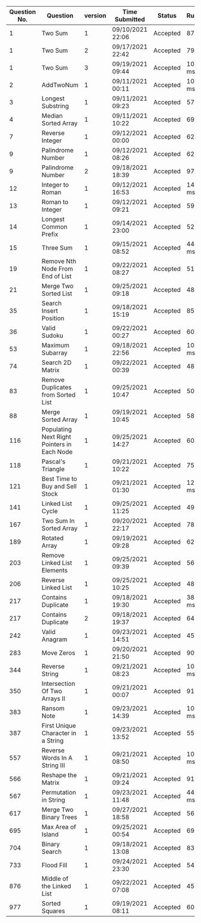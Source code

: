 | Question No. | Question | version | Time Submitted | Status | Runtime | Memory | Language | Runtime Percentile | Memory Percentile |
|---|---|---|---|---|---|---|---|---|---|
| 1 | Two Sum | 1 | 09/10/2021 22:06 | Accepted | 870 ms | 69.8 MB | Scala | 12.9% | 12.9% |
| 1 | Two Sum | 2 | 09/17/2021 22:42 | Accepted | 796 ms | 70.3 MB | Scala | 28.69% | 20.78% |
| 1 | Two Sum | 3 | 09/19/2021 09:44 | Accepted | 1018 ms | 75.6 MB | Scala | 33.47% | 20.67% |
| 2 | AddTwoNum | 1 | 09/11/2021 00:11 | Accepted | 1018 ms | 75.6 MB | scala | 8.9% | 15.7% |
| 3 | Longest Substring | 1 | 09/11/2021 09:23 | Accepted | 572 ms | 51.8 MB | scala | 57% | 61% |
| 4 | Median Sorted Array | 1 | 09/11/2021 10:22 | Accepted | 692 ms | 55.4 MB | scala | 46% | 39% |
| 7 | Reverse Integer | 1 | 09/12/2021 00:00 | Accepted | 624 ms | 61.4 MB | scala | 10.75% | 5.38% |
| 9 | Palindrome Number | 1 | 09/12/2021 08:26 | Accepted | 628 ms | 53.2 MB | scala | 13% | 14.8% |
| 9 | Palindrome Number | 2 | 09/18/2021 18:39 | Accepted | 979 ms | 83.2 MB | scala | 5.18% | 6.22% |
| 12 | Integer to Roman | 1 | 09/12/2021 16:53 | Accepted | 1456 ms | 90.8 MB | scala | 6.56% | 6.56% |
| 13 | Roman to Integer | 1 | 09/12/2021 09:21 | Accepted | 596 ms | 51.8 MB | scala | 27.6% | 46.6% |
| 14 | Longest Common Prefix | 1 | 09/14/2021 23:00 | Accepted | 524 ms | 51.5 MB | scala | 39.8% | 42.1% |
| 15 | Three Sum | 1 | 09/15/2021 08:52 | Accepted | 4425 ms | 441.4 MB | scala | 6.85% | 5.48% |
| 19 | Remove Nth Node From End of List | 1 | 09/22/2021 08:27 | Accepted | 512 ms | 53.9 MB | scala | 43.10% | 44.83% |
| 21 | Merge Two Sorted List | 1 | 09/25/2021 09:18 | Accepted | 488 ms | 53.9 MB | scala | 92.86% | 66.07% |
| 35 | Search Insert Position | 1 | 09/18/2021 15:19 | Accepted | 859 ms | 67.3 MB | scala | 6.02% | 13.25% |
| 36 | Valid Sudoku | 1 | 09/22/2021 00:27 | Accepted | 608 ms | 52.7 MB | scala | 29.41% | 44.12% |
| 53 | Maximum Subarray | 1 | 09/18/2021 22:56 | Accepted | 1033 ms | 183.3 MB | scala | 5.30% | 5.30% |
| 74 | Search 2D Matrix | 1 | 09/22/2021 00:39 | Accepted | 484 ms | 51.4 MB | scala | 42.86% | 42.86% |
| 83 | Remove Duplicates from Sorted List | 1 | 09/25/2021 10:47 | Accepted | 504 ms | 54 MB | scala | 81.48% | 37.04% |
| 88 | Merge Sorted Array | 1 | 09/19/2021 10:45 | Accepted | 585 ms | 63.8 MB | scala | 16.67% | 5.56% |
| 116 | Populating Next Right Pointers in Each Node | 1 | 09/25/2021 14:27 | Accepted | 604 ms | 52.6 MB | scala | 40.74% | 74.07% |
| 118 | Pascal's Triangle | 1 | 09/21/2021 10:22 | Accepted | 751 ms | 61.1 MB | scala | 27.12% | 13.56% |
| 121 | Best Time to Buy and Sell Stock | 1 | 09/21/2021 01:30 | Accepted | 1278 ms | 90 MB | scala | 5.21% | 20.83% |
| 141 | Linked List Cycle | 1 | 09/25/2021 11:25 | Accepted | 496 ms | 52.3 MB | scala | 70.83% | 37.50% |
| 167 | Two Sum In Sorted Array | 1 | 09/20/2021 22:17 | Accepted | 785 ms | 66.9 MB | scala | 36.21% | 29.31% |
| 189 | Rotated Array | 1 | 09/19/2021 09:28 | Accepted | 620 ms | 63 MB | scala | 86.36% | 96.97% |
| 203 | Remove Linked List Elements | 1 | 09/25/2021 09:39 | Accepted | 560 ms | 55.2 MB | scala | 23.81% | 19.05% |
| 206 | Reverse Linked List | 1 | 09/25/2021 10:25 | Accepted | 488 ms | 53.4 MB | scala | 47.67% | 81.40% |
| 217 | Contains Duplicate | 1 | 09/18/2021 19:30 | Accepted | 3805 ms | 734.6 MB | scala | 5.08% | 5.08% |
| 217 | Contains Duplicate | 2 | 09/18/2021 19:37 | Accepted | 648 ms | 59.1 MB | scala | 50.85% | 77.12% |
| 242 | Valid Anagram | 1 | 09/23/2021 14:51 | Accepted | 456 ms | 51 MB | scala | 96.97% | 93.94% |
| 283 | Move Zeros | 1 | 09/20/2021 21:50 | Accepted | 908 ms | 67.9 MB | scala | 12.50% | 20.83% |
| 344 | Reverse String | 1 | 09/21/2021 08:23 | Accepted | 1092 ms | 86.2 MB | scala | 20% | 30% |
| 350 | Intersection Of Two Arrays II | 1 | 09/21/2021 00:07 | Accepted | 914 ms | 69.4 MB | scala | 20.15% | 12.69% |
| 383 | Ransom Note | 1 | 09/23/2021 14:39 | Accepted | 1024 ms | 55.1 MB | scala | 20.00% | 26.67% |
| 387 | First Unique Character in a String | 1 | 09/23/2021 13:52 | Accepted | 552 ms | 51.1 MB | scala | 97.44% | 94.87% |
| 557 | Reverse Words In A String III | 1 | 09/21/2021 08:50 | Accepted | 1005 ms | 81.6 MB | scala | 18.52% | 25.93% |
| 566 | Reshape the Matrix | 1 | 09/21/2021 09:24 | Accepted | 917 ms | 79.2 MB | scala | 38.46% | 7.69% |
| 567 | Permutation in String | 1 | 09/23/2021 11:48 | Accepted | 4408 ms | 56.4 MB | scala | 17.39% | 34.78% |
| 617 | Merge Two Binary Trees | 1 | 09/27/2021 18:58 | Accepted | 560 ms | 54.2 MB | scala | 100.00% | 96.55% |
| 695 | Max Area of Island | 1 | 09/25/2021 00:54 | Accepted | 696 ms | 57.5 MB | scala | 41.67% | 50.00% |
| 704 | Binary Search | 1 | 09/18/2021 13:08 | Accepted | 839 ms | 84.3 MB | scala | 41.86% | 10.46% |
| 733 | Flood Fill | 1 | 09/24/2021 23:30 | Accepted | 544 ms | 53.1 MB | scala | 93.33% | 80.00% |
| 876 | Middle of the Linked List | 1 | 09/22/2021 07:08 | Accepted | 452 ms | 53.4 MB | scala | 67.74% | 48.39% |
| 977 | Sorted Squares | 1 | 09/19/2021 08:11 | Accepted | 604 ms | 53.1 MB | scala | 73.47% | 58.16% |